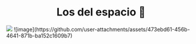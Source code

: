 <div align="center">
<h1 align="center">Los del espacio 🚀</h1>
</div>
<a href="https://github.com/mouredev/python-web"><img src="https://github.com/user-attachments/assets/473ebd61-456b-4641-871b-ba152c1609b7"/></a>
![image](https://github.com/user-attachments/assets/473ebd61-456b-4641-871b-ba152c1609b7)


